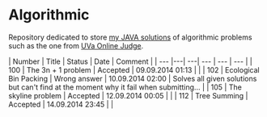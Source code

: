 Algorithmic
====

Repository dedicated to store [my JAVA solutions](http://uhunt.felix-halim.net/id/608511) of algorithmic problems such as the one from [UVa Online Judge](uva.onlinejudge.org/).

| Number | Title | Status | Date | Comment |
| --- |---| ---| --- | --- | --- |
| 100 | The 3n + 1 problem | Accepted | 09.09.2014 01:13 | |
| 102 | Ecological Bin Packing | Wrong answer | 10.09.2014 02:00 | Solves all given solutions but can't find at the moment  why it fail when submitting... |
| 105 | The skyline problem | Accepted | 12.09.2014 00:05 | |
| 112 | Tree Summing | Accepted | 14.09.2014 23:45 | |
